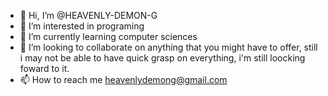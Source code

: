 - 👋 Hi, I’m @HEAVENLY-DEMON-G
- 👀 I’m interested in programing
- 🌱 I’m currently learning computer sciences
- 💞️ I’m looking to collaborate on anything that you might have to offer, still i may not be able to have quick grasp on everything, i'm still loocking foward to it.
- 📫 How to reach me heavenlydemong@gmail.com

<!---
HEAVENLY-DEMON-G/HEAVENLY-DEMON-G is a ✨ special ✨ repository because its `README.md` (this file) appears on your GitHub profile.
You can click the Preview link to take a look at your changes.
--->
